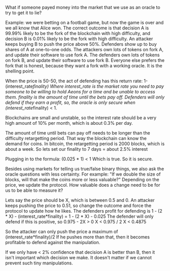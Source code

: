 What if someone payed money into the market that we use as an oracle to try to get it to lie?

Example: we were betting on a football game, but now the game is over and we all know that Alice won.
The correct outcome is that decision A is 99.99% likely to be the fork of the blockchain with high difficulty, and decision B is 0.01% likely to be the fork with high difficulty.
An attacker keeps buying B to push the price above 50%.
Defenders show up to buy shares of A at one-to-one odds.
The attackers own lots of tokens on fork A, and update their software to use fork A.
The defenders own lots of tokens on fork B, and update their software to use fork B.
Everyone else prefers the fork that is honest, because they want a fork with a working oracle.
It is the shelling point.

When the price is 50-50, the act of defending has this return rate:
1-(interest_rate*finality) 
Where interest_rate is the market rate you need to pay someone to be willing to hold Aeons for a time and be unable to access them.
finality is the amount of time until the bets pay off.
Defenders will only defend if they earn a profit, so, the oracle is only secure when
(interest_rate*finality) < 1.

Blockchains are small and unstable, so the interest rate should be a very high amount of 10% per month, which is about 0.3% per day.

The amount of time until bets can pay off needs to be longer than the difficulty retargetting period.
That way the blockchain can know the demand for coins.
In bitcoin, the retargetting period is 2000 blocks, which is about a week.
So lets set our finality to 7 days = about 2.5% interest

Plugging in to the formula:
(0.025 * 1) < 1
Which is true. So it is secure.




Besides using markets for telling us true/false binary things, we also ask the oracle questions with less certainty. For example: "If we double the size of blocks, will that make the coins more or less valuable?"
Depending on the price, we update the protocol.
How valuable does a change need to be for us to be able to measure it?

Lets say the price should be X, which is between 0.5 and 0.
An attacker keeps pushing the price to 0.51, so change the outcome and force the protocol to update how he likes.
The defenders profit for defending is
1 - (2 * X) - (interest_rate*finality)
= 1 - (2 * X) - 0.025
The defender will only defend if this is positive, so
0.975 - 2X > 0
X < 0.975 / 2
X < 0.4875

So the attacker can only push the price a maximum of (interest_rate*finality)/2
If he pushes more than that, then it becomes profitable to defend against the manipulation.

If we only have < 2% confidence that decision A is better than B, then it isn't important which decision we make. It doesn't matter if we cannot prevent such tiny manipulations.

